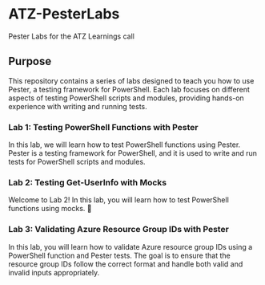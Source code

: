 # ATZ-PesterLabs

Pester Labs for the ATZ Learnings call

## Purpose
This repository contains a series of labs designed to teach you how to use Pester, a testing framework for PowerShell. Each lab focuses on different aspects of testing PowerShell scripts and modules, providing hands-on experience with writing and running tests.

### Lab 1: Testing PowerShell Functions with Pester

In this lab, we will learn how to test PowerShell functions using Pester. Pester is a testing framework for PowerShell, and it is used to write and run tests for PowerShell scripts and modules.

### Lab 2: Testing Get-UserInfo with Mocks

Welcome to Lab 2! In this lab, you will learn how to test PowerShell functions using mocks. 🎉

### Lab 3: Validating Azure Resource Group IDs with Pester

In this lab, you will learn how to validate Azure resource group IDs using a PowerShell function and Pester tests. The goal is to ensure that the resource group IDs follow the correct format and handle both valid and invalid inputs appropriately.
